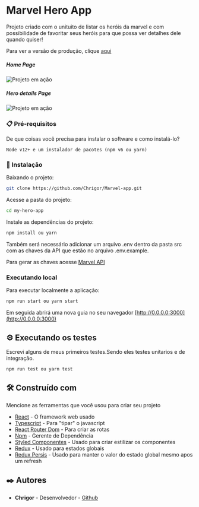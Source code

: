 # Marvel Hero App

Projeto criado com o unituito de listar os heróis da marvel e com possibilidade de favoritar seus heróis para que possa ver detalhes dele quando quiser!

Para ver a versão de produção, clique [aqui](https://chrigor-marvel-hero-app.netlify.app)

##### Home Page

![Projeto em ação](./src/assets/pages/print-home.png)

##### Hero details Page

![Projeto em ação](./src/assets/pages/print-home.png)

### 📋 Pré-requisitos

De que coisas você precisa para instalar o software e como instalá-lo?

```
Node v12+ e um instalador de pacotes (npm v6 ou yarn)
```

### 🔧 Instalação

Baixando o projeto:

```bash
git clone https://github.com/Chrigor/Marvel-app.git
```

Acesse a pasta do projeto:

```bash
cd my-hero-app
```

Instale as dependências do projeto:

```bash
npm install ou yarn
```

Também será necessário adicionar um arquivo .env dentro da pasta src com as chaves da API que estão no arquivo .env.example.

Para gerar as chaves acesse [Marvel API](https://developer.marvel.com/account)

### Executando local

Para executar localmente a aplicação:

```bash
npm run start ou yarn start
```

Em seguida abrirá uma nova guia no seu navegador [http://0.0.0.0:3000](http://0.0.0.0:3000)

## ⚙️ Executando os testes

Escrevi alguns de meus primeiros testes.Sendo eles testes unitarios e de integração.

```
npm run test ou yarn test
```

## 🛠️ Construído com

Mencione as ferramentas que você usou para criar seu projeto

- [React](https://pt-br.reactjs.org) - O framework web usado
- [Typescript](https://www.typescriptlang.org) - Para "tipar" o javascript
- [React Router Dom](https://v5.reactrouter.com/web/guides/quick-start) - Para criar as rotas
- [Npm](https://www.npmjs.com) - Gerente de Dependência
- [Styled Componentes](https://styled-components.com) - Usado para criar estilizar os componentes
- [Redux](https://redux.js.org) - Usado para estados globais
- [Redux Persis](https://github.com/rt2zz/redux-persist) - Usado para manter o valor do estado global mesmo apos um refresh

## ✒️ Autores

- **Chrigor** - Desenvolvedor - [Github](https://github.com/Chrigor)
